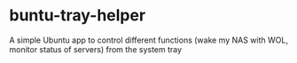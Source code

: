# buntu-tray-helper
A simple Ubuntu app to control different functions (wake my NAS with WOL, monitor status of servers) from the system tray
